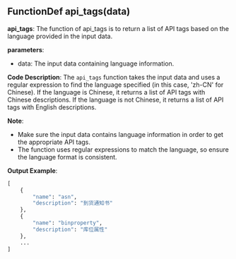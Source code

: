 ## FunctionDef api_tags(data)
**api_tags**: The function of api_tags is to return a list of API tags based on the language provided in the input data.

**parameters**:
- data: The input data containing language information.

**Code Description**:
The `api_tags` function takes the input data and uses a regular expression to find the language specified (in this case, 'zh-CN' for Chinese). If the language is Chinese, it returns a list of API tags with Chinese descriptions. If the language is not Chinese, it returns a list of API tags with English descriptions.

**Note**:
- Make sure the input data contains language information in order to get the appropriate API tags.
- The function uses regular expressions to match the language, so ensure the language format is consistent.

**Output Example**:
```python
[
    {
        "name": "asn",
        "description": "到货通知书"
    },
    {
        "name": "binproperty",
        "description": "库位属性"
    },
    ...
]
```
